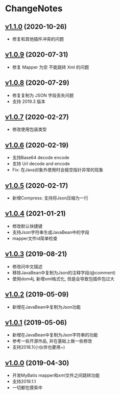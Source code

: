 # ChangeNotes

## [v1.1.0](https://github.com/liuzhihangs/toolkit/releases/tag/v1.1.0) (2020-10-26)

- 修复和其他插件冲突的问题


## [v1.0.9](https://github.com/liuzhihangs/toolkit/releases/tag/v1.0.9) (2020-07-31)

- 修复 Mapper 为空 不能跳转 Xml 的问题

## [v1.0.8](https://github.com/liuzhihangs/toolkit/releases/tag/v1.0.8) (2020-07-29)

- 修复复制为 JSON 字段丢失问题
- 支持 2019.3 版本
 

## [v1.0.7](https://github.com/liuzhihangs/toolkit/releases/tag/v1.0.7) (2020-02-27)

- 修改使用包装类型


## [v1.0.6](https://github.com/liuzhihangs/toolkit/releases/tag/v1.0.6) (2020-02-19)

- 支持Base64 decode encode
- 支持 Url decode and encode
- Fix: 在Java对象外使用时会报空指针异常的现象

## [v1.0.5](https://github.com/liuzhihangs/toolkit/releases/tag/v1.0.5) (2020-02-17)

- 新增Compress: 支持将Json压缩为一行

## [v1.0.4](https://github.com/liuzhihangs/toolkit/releases/tag/v1.0.4) (2021-01-21)

- 修改默认快捷键
- 支持Json字符串生成JavaBean中的字段
- mapper文件id简单检查

## [v1.0.3](https://github.com/liuzhihangs/toolkit/releases/tag/v1.0.3) (2019-08-21)

- 修改问中文描述
- 移除JavaBean中复制为Json的注释字段(@comment)
- 使用dom4j, 新增xml格式化, 但是会导致包插件包过大

## [v1.0.2](https://github.com/liuzhihangs/toolkit/releases/tag/v1.0.2) (2019-05-09)

- 新增在JavaBean中复制为Json功能


## [v1.0.1](https://github.com/liuzhihangs/toolkit/releases/tag/v1.0.1) (2019-05-06)

- 新增在JavaBean中复制为Json字符串的功能
- 参考一些开源作品, 并在基础上做一些修改
- 支持2018.1(小伙伴也要用~)


## [v1.0.0](https://github.com/liuzhihangs/toolkit/releases/tag/v1.0.0) (2019-04-30)

- 开发MyBatis mapper和xml文件之间跳转功能
- 支持2019.1.1
- 一切都在摸索中